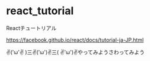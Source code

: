 # react_tutorial
Reactチュートリアル

https://facebook.github.io/react/docs/tutorial-ja-JP.html

✌('ω'✌ )三✌('ω')✌三( ✌'ω')✌やってみようさわってみよう

